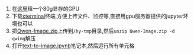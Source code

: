 1. 在[这里](https://www.gpushare.com/auth/register?user=15*****1825&fromId=7b5500512070&source=link)租一个80g显存的GPU
2. 下载[xterminal](https://www.xterminal.cn/)终端,方便上传文件、监控等,直接用gpu服务器提供的jupyter环境也可以
4. 把[Qwen-Image.zip](./Qwen-Image.zip)上传到`/hy-tmp`目录,然后`unzip Qwen-Image.zip -d qwimg`解压
5. 打开[text-to-image.ipynb](./text-to-image.ipynb)笔记本,然后运行所有单元格
